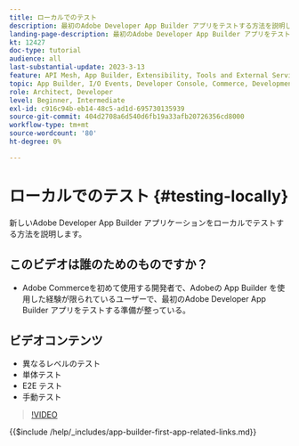```yaml
---
title: ローカルでのテスト
description: 最初のAdobe Developer App Builder アプリをテストする方法を説明します。
landing-page-description: 最初のAdobe Developer App Builder アプリをテストする方法を説明します。
kt: 12427
doc-type: tutorial
audience: all
last-substantial-update: 2023-3-13
feature: API Mesh, App Builder, Extensibility, Tools and External Services, Backend Development
topic: App Builder, I/O Events, Developer Console, Commerce, Development, Integrations
role: Architect, Developer
level: Beginner, Intermediate
exl-id: c916c94b-eb14-48c5-ad1d-695730135939
source-git-commit: 404d2708a6d540d6fb19a33afb20726356cd8000
workflow-type: tm+mt
source-wordcount: '80'
ht-degree: 0%

---
```


# ローカルでのテスト {#testing-locally}

新しいAdobe Developer App Builder アプリケーションをローカルでテストする方法を説明します。

## このビデオは誰のためのものですか？

* Adobe Commerceを初めて使用する開発者で、Adobeの App Builder を使用した経験が限られているユーザーで、最初のAdobe Developer App Builder アプリをテストする準備が整っている。

## ビデオコンテンツ

* 異なるレベルのテスト
* 単体テスト
* E2E テスト
* 手動テスト

>[!VIDEO](https://video.tv.adobe.com/v/3416594?quality=12&learn=on)

{{$include /help/_includes/app-builder-first-app-related-links.md}}
